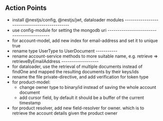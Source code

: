 ## Action Points

- install @nestjs/config, @nestjs/jwt, dataloader modules ----------------------------------------------
- use config-module for setting the mongodb uri --------------------------------------------
- for account-model, add new index for email-address and set it to unique true
- rename type UserType to UserDocument -----------
- rename account-service methods to more suitable name, e.g. retrieve => retrieveByEmailAddress -------------------
- for dataloader, use the retrieval of multiple documents instead of findOne and mapped the resulting documents by their keys/ids
- rename the file private-directive, and add verification for token type
- for product-model:
  - change owner type to binary/id instead of saving the whole account document
  - add cursor field, by default it should be a buffer of the current timestamp
- for product resolver, add new field-resolver for owner. which is to retrieve the account details given the product owner
